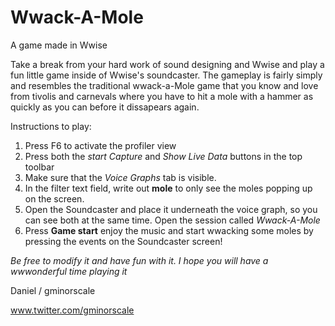 # Wwack-A-Mole
 A game made in Wwise
 
 
 Take a break from your hard work of sound designing and Wwise and play a fun little game inside of Wwise's soundcaster. The gameplay is fairly simply and resembles the traditional wwack-a-Mole game that you know and love from tivolis and carnevals where you have to hit a mole with a hammer as quickly as you can before it dissapears again.
 
Instructions to play:
1. Press F6 to activate the profiler view
2. Press both the _start Capture_ and _Show Live Data_ buttons in the top toolbar
3. Make sure that the _Voice Graphs_ tab is visible.
4. In the filter text field, write out **mole** to only see the moles popping up on the screen.
5. Open the Soundcaster and place it underneath the voice graph, so you can see both at the same time. Open the session called _Wwack-A-Mole_
6. Press **Game start** enjoy the music and start wwacking some moles by pressing the events on the Soundcaster screen!



_Be free to modify it and have fun with it. I hope you will have a wwwonderful time playing it_

Daniel / gminorscale

www.twitter.com/gminorscale

